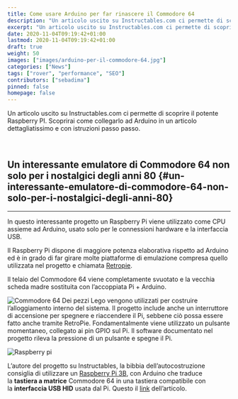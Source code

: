 ```yaml
---
title: Come usare Arduino per far rinascere il Commodore 64
description: "Un articolo uscito su Instructables.com ci permette di scoprire il potente Raspberry PI. Scoprirai come collegarlo ad Arduino in un articolo dettagliatissimo e con istruzioni passo passo.."
excerpt: "Un articolo uscito su Instructables.com ci permette di scoprire il potente Raspberry PI. Scoprirai come collegarlo ad Arduino in un articolo dettagliatissimo e con istruzioni passo passo.."
date: 2020-11-04T09:19:42+01:00
lastmod: 2020-11-04T09:19:42+01:00
draft: true
weight: 50
images: ["images/arduino-per-il-commodore-64.jpg"]
categories: ["News"]
tags: ["rover", "performance", "SEO"]
contributors: ["sebadima"]
pinned: false
homepage: false
---
```



Un articolo uscito su Instructables.com ci permette di scoprire il potente Raspberry PI. Scoprirai come collegarlo ad Arduino in un articolo dettagliatissimo e con istruzioni passo passo.

&nbsp;

## Un interessante emulatore di Commodore 64 non solo per i nostalgici degli anni 80 {#un-interessante-emulatore-di-commodore-64-non-solo-per-i-nostalgici-degli-anni-80}

* * *

In questo interessante progetto un Raspberry Pi viene utilizzato come CPU assieme ad Arduino, usato solo per le connessioni hardware e la interfaccia USB.

Il Raspberry Pi dispone di maggiore potenza elaborativa rispetto ad Arduino ed è in grado di far girare molte piattaforme di emulazione compresa quello utilizzata nel progetto e chiamata [Retropie][1].

Il telaio del Commodore 64 viene completamente svuotato e la vecchia scheda madre sostituita con l’accoppiata Pi + Arduino.

<img decoding="async" src="https://res.cloudinary.com/sebadima/image/upload/v1601455334/001/FMUXQ20JZD6T9WY_pth6sk.jpg" alt="Commodore 64" /> Dei pezzi Lego vengono utilizzati per costruire l’alloggiamento interno del sistema. Il progetto include anche un interruttore di accensione per spegnere e riaccendere il Pi, sebbene ciò possa essere fatto anche tramite RetroPie. Fondamentalmente viene utilizzato un pulsante momentaneo, collegato ai pin GPIO sul Pi. Il software documentato nel progetto rileva la pressione di un pulsante e spegne il Pi.

<img decoding="async" src="https://res.cloudinary.com/sebadima/image/upload/v1601455328/001/FRDNQ0BJZD6TEO4_lny6u9.jpg" alt="Raspberry pi" /> 

L’autore del progetto su Instructables, la bibbia dell’autocostruzione consiglia di utilizzare un [Raspberry Pi 3B][2], con Arduino che traduce la **tastiera a matrice** Commodore 64 in una tastiera compatibile con la **interfaccia USB HID** usata dal Pi. Questo il [link][3] dell’articolo.

 [1]: https://www.raspberrypi.org/blog/retropie-for-raspberry-pi-4-video-game-emulation-on-our-fastest-ever-device/
 [2]: https://amzn.to/3cIC92G
 [3]: https://www.instructables.com/id/Commodore-64-Revamp-With-Raspberry-Pi-Arduino-and-/
